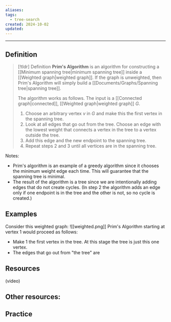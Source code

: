 ```yaml
---
aliases: 
tags:
  - tree-search
created: 2024-10-02
updated:
---
```

---
## Definition 

> [!tldr] Definition
> **Prim's Algorithm** is an algorithm for constructing a [[Minimum spanning tree|minimum spanning tree]] inside a [[Weighted graph|weighted graph]]. If the graph is unweighted, then Prim's Algorithm will simply build a [[Documents/Graphs/Spanning tree|spanning tree]]. 
> 
> The algorithm works as follows. The input is a [[Connected graph|connected]], [[Weighted graph|weighted graph]] $G$. 
> 1. Choose an arbitrary vertex $v$ in $G$ and make this the first vertex in the spanning tree.
> 2. Look at all edges that go out from the tree. Choose an edge with the lowest weight that connects a vertex in the tree to a vertex outside the tree.
> 3. Add this edge and the new endpoint to the spanning tree. 
> 4. Repeat steps 2 and 3 until all vertices are in the spanning tree. 
>

Notes: 
- Prim's algorithm is an example of a greedy algorithm since it chooses the minimum weight edge each time. This will guarantee that the spanning tree is minimal. 
- The result of the algorithm is a tree since we are intentionally adding edges that do not create cycles. (In step 2 the algorithm adds an edge only if one endpoint is in the tree and the other is not, so no cycle is created.)

## Examples 

Consider this weighted graph: 
![[weighted.png]]
Prim's Algorithm starting at vertex 1 would proceed as follows: 
- Make 1 the first vertex in the tree. At this stage the tree is just this one vertex. 
- The edges that go out from "the tree" are 


## Resources 

(video)

Other resources: 
- 

## Practice 
